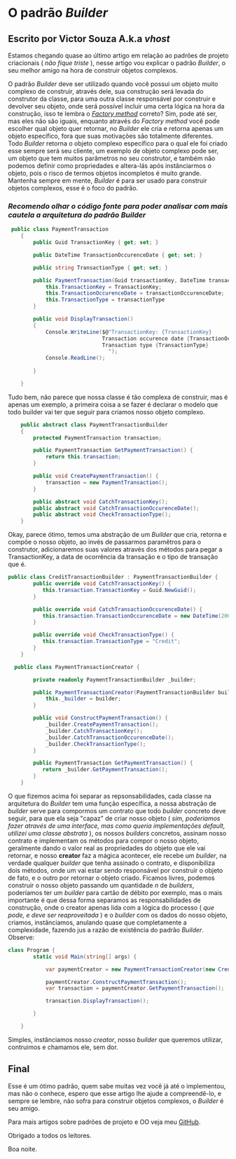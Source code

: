 # O padrão _Builder_

## Escrito por Victor Souza A.k.a _vhost_

Estamos chegando quase ao último artigo em relação ao padrões de projeto criacionais ( _não fique triste_ ), nesse artigo vou explicar o padrão _Builder_, o seu melhor amigo na hora de construir objetos complexos.

O padrão _Builder_ deve ser utilizado quando você possui um objeto muito complexo de construir, através dele, sua construção será levada do construtor da classe, para uma outra classe responsável por construir e devolver seu objeto, onde será possível incluir uma certa lógica na hora da construção, isso te lembra o [_Factory method_](https://github.com/Dsouzavl/Factory-method) correto? Sim, pode até ser, mas eles não são iguais, enquanto através do _Factory method_ você pode escolher qual objeto quer retornar, no _Builder_ ele cria e retorna apenas um objeto específico, fora que suas motivações são totalmente diferentes. Todo _Builder_ retorna o objeto complexo específico para o qual ele foi criado esse sempre será seu cliente, um exemplo de objeto complexo pode ser, um objeto que tem muitos parâmetros no seu construtor, e também não podemos definir como propriedades e altera-lás após instânciarmos o objeto, pois o risco de termos objetos incompletos é muito grande. Mantenha sempre em mente, _Builder_ é para ser usado para construir objetos complexos, esse é o foco do padrão. 

### _Recomendo olhar o código fonte para poder analisar com mais cautela a arquitetura do padrão Builder_

```csharp
 public class PaymentTransaction
    {
        public Guid TransactionKey { get; set; }

        public DateTime TransactionOccurenceDate { get; set; }

        public string TransactionType { get; set; }

        public PaymentTransaction(Guid transactionKey, DateTime transactionOccurenceDate, string transactionType){
            this.TransactionKey = TransactionKey;
            this.TransactionOccurenceDate = transactionOccurenceDate;
            this.TransactionType = transactionType
        }

        public void DisplayTransaction()
        {
            Console.WriteLine($@"TransactionKey: {TransactionKey}  
                              Transaction occurence date {TransactionOccurenceDate} 
                              Transaction type {TransactionType} 
                                ");
            Console.ReadLine();
      
        }

    }
```
Tudo bem, não parece que nossa classe é tão complexa de construir, mas é apenas um exemplo, a primeira coisa a se fazer é declarar o modelo que todo builder vai ter que seguir para criamos nosso objeto complexo.

```csharp
    public abstract class PaymentTransactionBuilder
    {
        protected PaymentTransaction transaction;

        public PaymentTransaction GetPaymentTransaction() {
            return this.transaction;
        }

        public void CreatePaymentTransaction() {
            transaction = new PaymentTransaction();
        }

        public abstract void CatchTransactionKey();
        public abstract void CatchTransactionOccurenceDate();
        public abstract void CheckTransactionType();
    }
```
Okay, parece ótimo, temos uma abstração de um _Builder_ que cria, retorna e compõe o nosso objeto, ao invés de passarmos paramêtros para o construtor, adicionaremos suas valores através dos métodos para pegar a TransactionKey, a data de ocorrência da transação e o tipo de transação que é.

```csharp
public class CreditTransactionBuilder : PaymentTransactionBuilder {
        public override void CatchTransactionKey() {
           this.transaction.TransactionKey = Guid.NewGuid();
        }

        public override void CatchTransactionOccurenceDate() {
           this.transaction.TransactionOccurenceDate = new DateTime(2000,03,01);
        }

        public override void CheckTransactionType() {
           this.transaction.TransactionType = "Credit";
        }
    }
```

```csharp
  public class PaymentTransactionCreator {

        private readonly PaymentTransactionBuilder _builder;

        public PaymentTransactionCreator(PaymentTransactionBuilder builder) {
            this._builder = builder;
        }

        public void ConstructPaymentTransaction() {
            _builder.CreatePaymentTransaction();
            _builder.CatchTransactionKey();
            _builder.CatchTransactionOccurenceDate();
            _builder.CheckTransactionType();
        }

        public PaymentTransaction GetPaymentTransaction() {
           return _builder.GetPaymentTransaction();
        }
    }
```
O que fizemos acima foi separar as repsonsabilidades, cada classe na arquitetura do _Builder_ tem uma função específica, a nossa abstração de _builder_ serve para compormos um contrato que todo _builder_ concreto deve seguir, para que ela seja "capaz" de criar nosso objeto ( _sim, poderiamos fazer através de uma interface, mas como queria implementações default, utilizei uma classe abstrata_ ), os nossos _builders_ concretos, assinam nosso contrato e implementam os métodos para compor o nosso objeto, geralmente dando o valor real as propriedades do objeto que ele vai retornar, e nosso **creator** faz a mágica acontecer, ele recebe um _builder_, na verdade qualquer _builder_ que tenha assinado o contrato, e disponibiliza dois métodos, onde um vai estar sendo responsável por construir o objeto de fato, e o outro por retornar o objeto criado. Ficamos livres, podemos construir o nosso objeto passando um quantidade _n_ de _builders_, poderíamos ter um _builder_ para cartão de débito por exemplo, mas o mais importante é que dessa forma separamos as responsabilidades de construção, onde o creator apenas lida com a lógica do processo ( _que pode, e deve ser reaproveitada_ ) e o _builder_ com os dados do nosso objeto, criamos, instânciamos, anulando quase que completamente a complexidade, fazendo jus a razão de existência do padrão _Builder_. Observe: 

```csharp
class Program {
        static void Main(string[] args) {

            var paymentCreator = new PaymentTransactionCreator(new CreditTransactionBuilder());

            paymentCreator.ConstructPaymentTransaction();
            var transaction = paymentCreator.GetPaymentTransaction();

            transaction.DisplayTransaction();

        }

    }
```
Simples, instânciamos nosso _creator_, nosso _builder_ que queremos utilizar, contruimos e chamamos ele, sem dor.

## Final

Esse é um ótimo padrão, quem sabe muitas vez você já até o implementou, mas não o conhece, espero que esse artigo lhe ajude a compreendê-lo, e sempre se lembre, não sofra para construir objetos complexos, o _Builder_ é seu amigo.

Para mais artigos sobre padrões de projeto e OO veja meu [GitHub](https://github.com/Dsouzavl).

Obrigado a todos os leitores.

Boa noite.